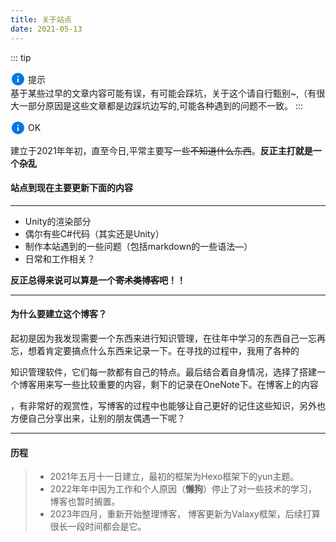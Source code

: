 ```yaml
---
title: 关于站点
date: 2021-05-13 
---
```


 

::: tip  <div style="display: flex; align-items: center;"><svg xmlns="http://www.w3.org/2000/svg" viewBox="0 0 24 24" width="24" height="24"><path d="M12 22C6.47715 22 2 17.5228 2 12C2 6.47715 6.47715 2 12 2C17.5228 2 22 6.47715 22 12C22 17.5228 17.5228 22 12 22ZM11 11V17H13V11H11ZM11 7V9H13V7H11Z" fill="#0078e7"></path></svg><span style="margin-left: 4px;">提示</span></div>
基于某些过早的文章内容可能有误，有可能会踩坑，关于这个请自行甄别~,（有很大一部分原因是这些文章都是边踩坑边写的,可能各种遇到的问题不一致。
:::

<div style="display: flex; align-items: center;">
  <svg xmlns="http://www.w3.org/2000/svg" viewBox="0 0 24 24" width="24" height="24">
    <path d="M12 22C6.47715 22 2 17.5228 2 12C2 6.47715 6.47715 2 12 2C17.5228 2 22 6.47715 22 12C22 17.5228 17.5228 22 12 22ZM11 11V17H13V11H11ZM11 7V9H13V7H11Z" fill="#0078e7"></path>
  </svg>
  <span style="margin-left: 4px;">OK</span>
</div>

建立于2021年年初，直至今日,平常主要写一些~~不知道什么东西~~。**反正主打就是一个杂乱**

#### 站点到现在主要更新下面的内容

---

 - Unity的渲染部分
 - 偶尔有些C#代码（其实还是Unity）
 - 制作本站遇到的一些问题（包括markdown的一些语法—）
 - 日常和工作相关？

 **反正总得来说可以算是一个~~寄术类博客~~吧！！**

---

 #### 为什么要建立这个博客？

 起初是因为我发现需要一个东西来进行知识管理，在往年中学习的东西自己一忘再忘，想着肯定要搞点什么东西来记录一下。在寻找的过程中，我用了各种的

知识管理软件，它们每一款都有自己的特点。最后结合着自身情况，选择了搭建一个博客用来写一些比较重要的内容，剩下的记录在OneNote下。在博客上的内容

，有非常好的观赏性，写博客的过程中也能够让自己更好的记住这些知识，另外也方便自己分享出来，让别的朋友偶遇一下呢？

---

 #### 历程

>  - 2021年五月十一日建立，最初的框架为Hexo框架下的yun主题。
>  - 2022年年中因为工作和个人原因（**懒狗**）停止了对一些技术的学习，博客也暂时搁置。
>  - 2023年四月，重新开始整理博客， 博客更新为Valaxy框架，后续打算很长一段时间都会是它。 


